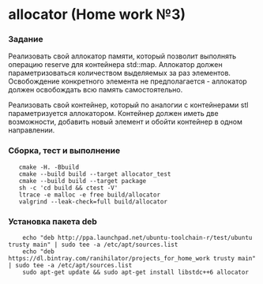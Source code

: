 # allocator (Home work №3)

### Задание
Реализовать свой аллокатор памяти, который позволит выполнять
операцию reserve для контейнера std::map. Аллокатор должен параметризоваться
количеством выделяемых за раз элементов. Освобождение конкретного
элемента не предполагается - аллокатор должен освобождать всю память
самостоятельно. 

Реализовать свой контейнер, который по аналогии с контейнерами stl
параметризуется аллокатором. Контейнер должен иметь две возможности,
добавить новый элемент и обойти контейнер в одном направлении.


### Сборка, тест и выполнение
```shell
   cmake -H. -Bbuild
   cmake --build build --target allocator_test
   cmake --build build --target package
   sh -c 'cd build && ctest -V'
   ltrace -e malloc -e free build/allocator
   valgrind --leak-check=full build/allocator
```
### Установка пакета deb
```shell
    echo "deb http://ppa.launchpad.net/ubuntu-toolchain-r/test/ubuntu trusty main" | sudo tee -a /etc/apt/sources.list
    echo "deb https://dl.bintray.com/ranihilator/projects_for_home_work trusty main" | sudo tee -a /etc/apt/sources.list
    sudo apt-get update && sudo apt-get install libstdc++6 allocator
```
